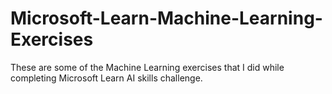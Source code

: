 # Microsoft-Learn-Machine-Learning-Exercises
These are some of the Machine Learning exercises that I did while completing Microsoft Learn AI skills challenge.
